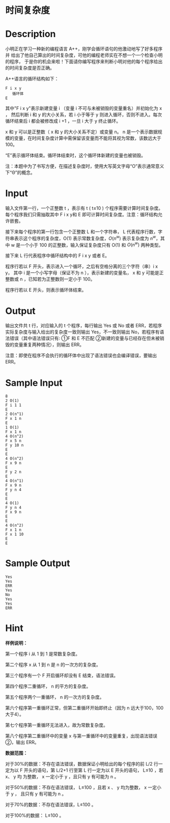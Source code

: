 # 时间复杂度

# Description

小明正在学习一种新的编程语言 A++，刚学会循环语句的他激动地写了好多程序并 给出了他自己算出的时间复杂度，可他的编程老师实在不想一个一个检查小明的程序， 于是你的机会来啦！下面请你编写程序来判断小明对他的每个程序给出的时间复杂度是否正确。

A++语言的循环结构如下：

```
F i x y
   循环体 
E 
```

其中"F i x y"表示新建变量 i （变量 i 不可与未被销毁的变量重名）并初始化为 x ， 然后判断 i 和 y 的大小关系，若 i 小于等于 y 则进入循环，否则不进入。每次循环结束后 i 都会被修改成 i +1 ，一旦 i 大于 y 终止循环。

x 和 y 可以是正整数（ x 和 y 的大小关系不定）或变量 n。 n 是一个表示数据规模的变量，在时间复杂度计算中需保留该变量而不能将其视为常数，该数远大于 100。

“E”表示循环体结束。循环体结束时，这个循环体新建的变量也被销毁。

注：本题中为了书写方便，在描述复杂度时，使用大写英文字母“O”表示通常意义下“Θ”的概念。

# Input

输入文件第一行，一个正整数 t ，表示有 t ( t≤10 ) 个程序需要计算时间复杂度。 每个程序我们只需抽取其中 F i x y和 E 即可计算时间复杂度。注意：循环结构允许嵌套。 

接下来每个程序的第一行包含一个正整数 L 和一个字符串， L 代表程序行数，字符串表示这个程序的复杂度，O(1) 表示常数复杂度，$O(n^w)$ 表示复杂度为 $n^w$，其 中 w 是一个小于 100 的正整数，输入保证复杂度只有 O(1) 和 $O(n^w)$ 两种类型。

接下来 L 行代表程序中循环结构中的 F i x y 或者 E。 

程序行若以 F 开头，表示进入一个循环，之后有空格分离的三个字符（串）i x y， 其中 i 是一个小写字母（保证不为 n ），表示新建的变量名， x 和 y 可能是正整数或 n ，已知若为正整数则一定小于 100。

程序行若以 E 开头，则表示循环体结束。

# Output

输出文件共 t 行，对应输入的 t 个程序，每行输出 Yes 或 No 或者 ERR，若程序实际复杂度与输入给出的复杂度一致则输出 Yes，不一致则输出 No，若程序有语法错误（其中语法错误只有: ①F 和 E 不匹配 ②新建的变量与已经存在但未被销毁的变量重复两种情况），则输出 ERR。

注意：即使在程序不会执行的循环体中出现了语法错误也会编译错误，要输出 ERR。

# Sample Input

```
8 
2 O(1) 
F i 1 1 
E 
2 O(n^1) 
F x 1 n 
E 
1 O(1) 
F x 1 n 
4 O(n^2) 
F x 5 n 
F y 10 n 
E 
E 
4 O(n^2) 
F x 9 n 
E 
F y 2 n 
E 
4 O(n^1) 
F x 9 n 
F y n 4 
E 
E 
4 O(1) 
F y n 4 
F x 9 n 
E 
E 
4 O(n^2) 
F x 1 n 
F x 1 10 
E 
E
```

# Sample Output

 ```
Yes 
Yes 
ERR 
Yes 
No 
Yes 
Yes 
ERR
 ```

# Hint
**样例说明：**

第一个程序 i 从 1 到 1 是常数复杂度。

第二个程序 x 从 1 到 n 是 n 的一次方的复杂度。

第三个程序有一个 F 开启循环却没有 E 结束，语法错误。

第四个程序二重循环， n 的平方的复杂度。

第五个程序两个一重循环， n 的一次方的复杂度。

第六个程序第一重循环正常，但第二重循环开始即终止（因为 n 远大于100，100大于4）。

第七个程序第一重循环无法进入，故为常数复杂度。

第八个程序第二重循环中的变量 x 与第一重循环中的变量重复，出现语法错误②，输出 ERR。

**数据范围：**

对于30%的数据：不存在语法错误，数据保证小明给出的每个程序的前 L/2 行一定为以 F 开头的语句，第 L/2+1 行至第 L 行一定为以 E 开头的语句， L≤10 ，若 x、 y 均 为整数， x 一定小于 y ，且只有 y 有可能为 n 。

对于50%的数据：不存在语法错误， L≤100 ，且若 x 、 y 均为整数， x 一定小于 y ， 且只有 y 有可能为 n 。

对于70%的数据：不存在语法错误，L≤100 。

对于100%的数据： L≤100 。 